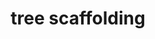 ---
pid: PT252
title: tree scaffolding
location_transcription: seger park
zipcode: '19107'
outside_phl: 
neighborhood: Washington Square West,Avenue of The Arts,Midtown Village,Chinatown
age: '25'
age_range: 20-29
instagram: 
image_file_name: PT_252.jpg
proposal_transcription: 
topic: Architecture
topic_summary: '0'
type: Tree
keywords_other: tree, scaffolding, architecture
credit: 'Natalia Morono #'
image_labels: |-
  -basis of the idea of architecture but with trees ...
  -scaffolding
  a tree one in a real tree
twitter: 
facebook: 
permalink: "/monuments/pt252/"
layout: item-page
---